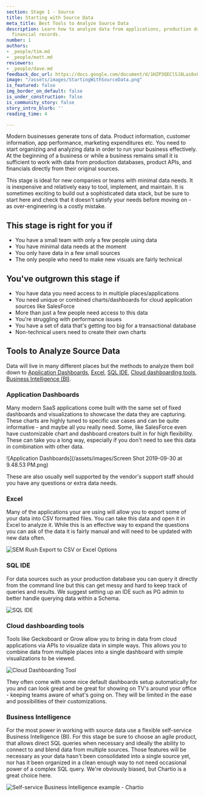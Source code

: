 ```yaml
---
section: Stage 1 - Source
title: Starting with Source Data
meta_title: Best Tools to Analyze Source Data
description: Learn how to analyze data from applications, production databases, and
  financial records.
number: 1
authors:
- _people/tim.md
- _people/matt.md
reviewers:
- _people/dave.md
feedback_doc_url: https://docs.google.com/document/d/1HZP3QEClSJ8Las8xU5zq9RxCiXmondQRlDsU6skpqDk/edit?usp=sharing
image: "/assets/images/StartingWithSourceData.png"
is_featured: false
img_border_on_default: false
is_under_construction: false
is_community_story: false
story_intro_blurb: ''
reading_time: 4

---
```

Modern businesses generate tons of data. Product information, customer information, app performance, marketing expenditures etc. You need to start organizing and analyzing data in order to run your business effectively. At the beginning of a business or while a business remains small it is sufficient to work with data from production databases, product APIs, and financials directly from their original sources.

This stage is ideal for new companies or teams with minimal data needs.  It is inexpensive and relatively easy to tool, implement, and maintain.  It is sometimes exciting to build out a sophisticated data stack, but be sure to start here and check that it doesn't satisfy your needs before moving on - as over-engineering is a costly mistake.

## This stage is right for you if

 - You have a small team with only a few people using data
 - You have minimal data needs at the moment
 - You only have data in a few small sources
 - The only people who need to make new visuals are fairly technical

## You've outgrown this stage if

 - You have data you need access to in multiple places/applications
 - You need unique or combined charts/dashboards for cloud application sources like SalesForce
 - More than just a few people need access to this data
 - You're struggling with performance issues
 - You have a set of data that's getting too big for a transactional database
 - Non-technical users need to create their own charts

## Tools to Analyze Source Data

Data will live in many different places but the methods to analyze them boil down to [Application Dashboards](#application-dashboards), [Excel](#excel), [SQL IDE](#sql-ide), [Cloud dashboarding tools](#cloud-dashboarding-tools), [Business Intelligence (BI)](#business-intelligence).

### Application Dashboards

Many modern SaaS applications come built with the same set of fixed dashboards and visualizations to showcase the data they are capturing. These charts are highly tuned to specific use cases and can be quite informative - and maybe all you really need.  Some, like SalesForce even have customizable chart and dashboard creators built in for high flexibility.  These can take you a long way, especially if you don't need to see this data in combination with other data.

![Application Dashboards](/assets/images/Screen Shot 2019-09-30 at 9.48.53 PM.png)

These are also usually well supported by the vendor's support staff should you have any questions or extra data needs.

### Excel

Many of the applications your are using will allow you to export some of your data into CSV formatted files. You can take this data and open it in Excel to analyze it. While this is an effective way to expand the questions you can ask of the data it is fairly manual and will need to be updated with new data often.

![SEM Rush Export to CSV or Excel Options](http://img.chartio.com/dd1ab48cd773/Image%202019-10-20%20at%203.32.59%20PM.png)

### SQL IDE

For data sources such as your production database you can query it directly from the command line but this can get messy and hard to keep track of queries and results. We suggest setting up an IDE such as PG admin to better handle querying data within a Schema.

![SQL IDE](http://img.chartio.com/9d64acb901f5/Image%202019-10-20%20at%205.51.42%20PM.png)

### Cloud dashboarding tools

Tools like Geckoboard or Grow allow you to bring in data from cloud applications via APIs to visualize data in simple ways. This allows you to combine data from multiple places into a single dashboard with simple visualizations to be viewed.

![Cloud Dashboarding Tool](/assets/images/CloudDashboardingTool.png "Cloud Dashboard")

They often come with some nice default dashboards setup automatically for you and can look great and be great for showing on TV's around your office - keeping teams aware of what's going on.  They will be limited in the ease and possibilities of their customizations.

### Business Intelligence

For the most power in working with source data use a flexible self-service Business Intelligence (BI).  For this stage be sure to choose an agile product, that allows direct SQL queries when necessary and ideally the ability to connect to and blend data from multiple sources.  Those features will be necessary as your data hasn't been consolidated into a single source yet, nor has it been organized in a clean enough way to not need occasional power of a complex SQL query.  We're obviously biased, but Chartio is a great choice here.  

![Self-service Business Intelligence example - Chartio](https://lh3.googleusercontent.com/tVP2nWD1EG5z4PYR2DfkazTXQtXGC3vGlmunB7aPE28bAWge0w5xRm4YL8hseiPLi_tc0kFJhQv863muCvjUguyffoClHes2nw0aMHtYSkjR2iuv8I0NmEod2Syc6-kbCoRQtP5Y)

